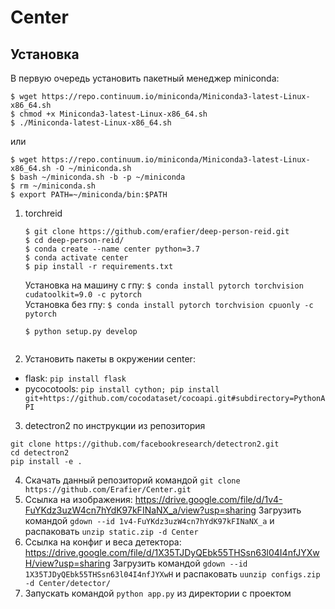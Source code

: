 # Center

## Установка
В первую очередь установить пакетный менеджер miniconda:
```
$ wget https://repo.continuum.io/miniconda/Miniconda3-latest-Linux-x86_64.sh
$ chmod +x Miniconda3-latest-Linux-x86_64.sh
$ ./Miniconda-latest-Linux-x86_64.sh
```
или
```
$ wget https://repo.continuum.io/miniconda/Miniconda3-latest-Linux-x86_64.sh -O ~/miniconda.sh
$ bash ~/miniconda.sh -b -p ~/miniconda 
$ rm ~/miniconda.sh
$ export PATH=~/miniconda/bin:$PATH
```
1. torchreid
    ```
    $ git clone https://github.com/erafier/deep-person-reid.git
    $ cd deep-person-reid/
    $ conda create --name center python=3.7
    $ conda activate center
    $ pip install -r requirements.txt
    ```
    Установка на машину с гпу: `$ conda install pytorch torchvision cudatoolkit=9.0 -c pytorch`  
    Установка без гпу: `$ conda install pytorch torchvision cpuonly -c pytorch`
    ```
    $ python setup.py develop
  
2. Установить пакеты в окружении center:
- flask: `pip install flask`
- pycocotools: `pip install cython; pip install git+https://github.com/cocodataset/cocoapi.git#subdirectory=PythonAPI`
3. detectron2 по инструкции из репозитория
  ```  
  git clone https://github.com/facebookresearch/detectron2.git
  cd detectron2
  pip install -e .
  ```
4. Скачать данный репозиторий командой `git clone https://github.com/Erafier/Center.git`
5. Ссылка на изображения: https://drive.google.com/file/d/1v4-FuYKdz3uzW4cn7hYdK97kFINaNX_a/view?usp=sharing
  Загрузить командой `gdown --id 1v4-FuYKdz3uzW4cn7hYdK97kFINaNX_a` и распаковать `unzip static.zip -d Center`
6. Ссылка на конфиг и веса детектора: https://drive.google.com/file/d/1X35TJDyQEbk55THSsn63l04I4nfJYXwH/view?usp=sharing
  Загрузить командой `gdown --id 1X35TJDyQEbk55THSsn63l04I4nfJYXwH` и распаковать `uunzip configs.zip -d Center/detector/`
7. Запускать командой `python app.py` из директории с проектом
